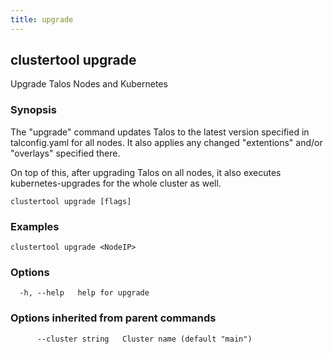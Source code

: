 ```yaml
---
title: upgrade
---
```

## clustertool upgrade

Upgrade Talos Nodes and Kubernetes

### Synopsis

The "upgrade" command updates Talos to the latest version specified in talconfig.yaml for all nodes.
It also applies any changed "extentions" and/or "overlays" specified there.

On top of this, after upgrading Talos on all nodes, it also executes kubernetes-upgrades for the whole cluster as well.

```
clustertool upgrade [flags]
```

### Examples

```
clustertool upgrade <NodeIP>
```

### Options

```
  -h, --help   help for upgrade
```

### Options inherited from parent commands

```
      --cluster string   Cluster name (default "main")
```
